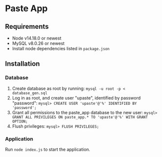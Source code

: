 # Paste App

## Requirements

-   Node v14.18.0 or newest
-   MySQL v8.0.26 or newest
-   Install node dependencies listed in `package.json`

## Installation

### Database

1. Create database as root by running: `mysql -u root -p < database_gen.sql`
2. Log in as root, and create user "upaste", identified by password "password": `mysql> CREATE USER 'upaste'@'%' IDENTIFIED BY 'password';`
3. Grant all permissions to the paste_app database to the new user: `mysql> GRANT ALL PRIVILEGES ON paste_app.* TO 'upaste'@'%' WITH GRANT OPTION;`
4. Flush privileges: `mysql> FLUSH PRIVILEGES;`

### Application

Run `node index.js` to start the application.
